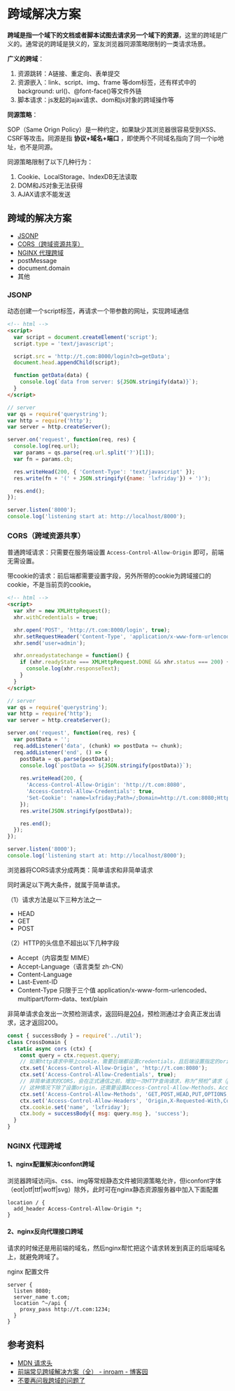 # 跨域解决方案

**跨域是指一个域下的文档或者脚本试图去请求另一个域下的资源**，这里的跨域是广义的。通常说的跨域是狭义的，室友浏览器同源策略限制的一类请求场景。

**广义的跨域**：

1. 资源跳转：A链接、重定向、表单提交
1. 资源嵌入：link、script、img、frame 等dom标签，还有样式中的 background: url()、@font-face()等文件外链
1. 脚本请求：js发起的ajax请求、dom和js对象的跨域操作等

**同源策略**：

SOP（Same Orign Policy）是一种约定，如果缺少其浏览器很容易受到XSS、CSRF等攻击。同源是指 **协议+域名+端口** ，即使两个不同域名指向了同一个ip地址，也不是同源。

同源策略限制了以下几种行为：

1. Cookie、LocalStorage、IndexDB无法读取
1. DOM和JS对象无法获得
1. AJAX请求不能发送

## 跨域的解决方案

- [JSONP](#JSONP)
- [CORS（跨域资源共享）](#CORS（跨域资源共享）)
- [NGINX 代理跨域](#NGINX代理跨域)
- postMessage
- document.domain
- 其他

### JSONP

动态创建一个script标签，再请求一个带参数的网址，实现跨域通信

```html
<!-- html -->
<script>
  var script = document.createElement('script');
  script.type = 'text/javascript';

  script.src = 'http://t.com:8000/login?cb=getData';
  document.head.appendChild(script);

  function getData(data) {
    console.log(`data from server: ${JSON.stringify(data)}`);
  }
</script>
```

```js
// server
var qs = require('querystring');
var http = require('http');
var server = http.createServer();

server.on('request', function(req, res) {
  console.log(req.url);
  var params = qs.parse(req.url.split('?')[1]);
  var fn = params.cb;

  res.writeHead(200, { 'Content-Type': 'text/javascript' });
  res.write(fn + '(' + JSON.stringify({name: 'lxfriday'}) + ')');

  res.end();
});

server.listen('8000');
console.log('listening start at: http://localhost/8000');
```

### CORS（跨域资源共享）

普通跨域请求：只需要在服务端设置 `Access-Control-Allow-Origin` 即可，前端无需设置。

带cookie的请求：前后端都需要设置字段，另外所带的cookie为跨域接口的cookie，不是当前页的cookie。

```html
<!-- html -->
<script>
  var xhr = new XMLHttpRequest();
  xhr.withCredentials = true;

  xhr.open('POST', 'http://t.com:8000/login', true);
  xhr.setRequestHeader('Content-Type', 'application/x-www-form-urlencoded');
  xhr.send('user=admin');

  xhr.onreadystatechange = function() {
    if (xhr.readyState === XMLHttpRequest.DONE && xhr.status === 200) {
      console.log(xhr.responseText);
    }
  }
</script>
```

```js
// server
var qs = require('querystring');
var http = require('http');
var server = http.createServer();

server.on('request', function(req, res) {
  var postData = '';
  req.addListener('data', (chunk) => postData += chunk);
  req.addListener('end', () => {
    postData = qs.parse(postData);
    console.log(`postData => ${JSON.stringify(postData)}`);
    
    res.writeHead(200, {
      'Access-Control-Allow-Origin': 'http://t.com:8080',
      'Access-Control-Allow-Credentials': true,
      'Set-Cookie': 'name=lxfriday;Path=/;Domain=http://t.com:8080;HttpOnly', // HttpOnly脚本无法使用cookie
    });
    res.write(JSON.stringify(postData));

    res.end();
  });
});

server.listen('8000');
console.log('listening start at: http://localhost/8000');
```

浏览器将CORS请求分成两类：简单请求和非简单请求

同时满足以下两大条件，就属于简单请求。

（1）请求方法是以下三种方法之一

- HEAD
- GET
- POST

（2）HTTP的头信息不超出以下几种字段

- Accept（内容类型 MIME）
- Accept-Language（语言类型 zh-CN）
- Content-Language
- Last-Event-ID
- Content-Type 只限于三个值 application/x-www-form-urlencoded、multipart/form-data、text/plain

非简单请求会发出一次预检测请求，返回码是[204](https://baike.baidu.com/item/HTTP%E7%8A%B6%E6%80%81%E7%A0%81/5053660#2_5)，预检测通过才会真正发出请求，这才返回200。


```js
const { successBody } = require('../util');
class CrossDomain {
  static async cors (ctx) {
    const query = ctx.request.query;
    // 如果http请求中带上cookie，需要后端都设置credentials，且后端设置指定的origin
    ctx.set('Access-Control-Allow-Origin', 'http://t.com:8080');
    ctx.set('Access-Control-Allow-Credentials', true);
    // 非简单请求的CORS，会在正式通信之前，增加一次HTTP查询请求，称为“预检”请求（preflight）
    // 这种情况下除了设置origin，还需要设置Access-Control-Allow-Methods、Access-Control-Allow-Headers
    ctx.set('Access-Control-Allow-Methods', 'GET,POST,HEAD,PUT,OPTIONS,DELETE,CONNECT,TRACE');
    ctx.set('Access-Control-Allow-Headers', 'Origin,X-Requested-With,Content-Type,Accept,t');
    ctx.cookie.set('name', 'lxfriday');
    ctx.body = successBody({ msg: query.msg }, 'success');
  }
}

```

### NGINX 代理跨域

#### 1、nginx配置解决iconfont跨域

浏览器跨域访问js、css、img等常规静态文件被同源策略允许，但iconfont字体（eot|otf|ttf|woff|svg）除外，此时可在nginx静态资源服务器中加入下面配置

```nginx
location / {
  add_header Access-Control-Allow-Origin *;
}
```

#### 2、nginx反向代理接口跨域

请求的时候还是用前端的域名，然后nginx帮忙把这个请求转发到真正的后端域名上，就避免跨域了。

nginx 配置文件

```nginx
server {
  listen 8080;
  server_name t.com;
  location ^~/api {
    proxy_pass http://t.com:1234;
  }
}
```

## 参考资料

- [MDN 请求头](https://developer.mozilla.org/zh-CN/docs/Web/HTTP/Headers)
- [前端常见跨域解决方案（全） - inroam - 博客园](https://www.cnblogs.com/roam/p/7520433.html)
- [不要再问我跨域的问题了](https://mp.weixin.qq.com/s?__biz=MzAxODE2MjM1MA==&mid=2651554582&idx=1&sn=f04640859c081eadda8f825ec8728e94&chksm=802554d7b752ddc10950a699a2221a42e8bf607ce45c98e68d8bfe7f4a9b431a3baa90d7ee7e&mpshare=1&scene=23&srcid=0821OcTUMz5IKn5d2wSKu8w4#rd)
